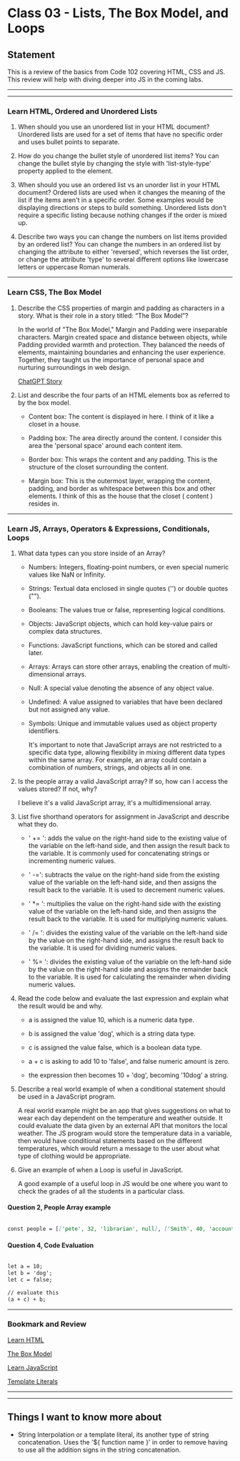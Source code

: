 # Class 03 - Lists, The Box Model, and Loops

## Statement

This is a review of the basics from Code 102 covering HTML, CSS and JS. This review will help with diving deeper into JS in the coming labs.

---
---

### Learn HTML, Ordered and Unordered Lists

1. When should you use an unordered list in your HTML document?
    Unordered lists are used for a set of items that have no specific order and uses bullet points to separate.

2. How do you change the bullet style of unordered list items?
    You can change the bullet style by changing the style with 'list-style-type' property applied to the element.

3. When should you use an ordered list vs an unorder list in your HTML document?
    Ordered lists are used when it changes the meaning of the list if the items aren't in a specific order. Some examples would be displaying directions or steps to build something. Unordered lists don't require a specific listing because nothing changes if the order is mixed up.

4. Describe two ways you can change the numbers on list items provided by an ordered list?
    You can change the numbers in an ordered list by changing the attribute to either 'reversed', which reverses the list order, or change the attribute 'type' to several different options like lowercase letters or uppercase Roman numerals.

---

### Learn CSS, The Box Model

1. Describe the CSS properties of margin and padding as characters in a story. What is their role in a story titled: “The Box Model”?

    In the world of "The Box Model," Margin and Padding were inseparable characters. Margin created space and distance between objects, while Padding provided warmth and protection. They balanced the needs of elements, maintaining boundaries and enhancing the user experience. Together, they taught us the importance of personal space and nurturing surroundings in web design.

    [ChatGPT Story](https://chat.openai.com/share/c2837386-8962-4d3b-9da1-ae788c1a61e4)

2. List and describe the four parts of an HTML elements box as referred to by the box model.

    - Content box: The content is displayed in here. I think of it like a closet in a house.

    - Padding box: The area directly around the content. I consider this area the 'personal space' around each content item.

    - Border box: This wraps the content and any padding. This is the structure of the closet surrounding the content.

    - Margin box: This is the outermost layer, wrapping the content, padding, and border as whitespace between this box and other elements. I think of this as the house that the closet ( content ) resides in.

---

### Learn JS, Arrays, Operators & Expressions, Conditionals, Loops

1. What data types can you store inside of an Array?

    - Numbers: Integers, floating-point numbers, or even special numeric values like NaN or Infinity.
    - Strings: Textual data enclosed in single quotes ('') or double quotes ("").
    - Booleans: The values true or false, representing logical conditions.
    - Objects: JavaScript objects, which can hold key-value pairs or complex data structures.
    - Functions: JavaScript functions, which can be stored and called later.
    - Arrays: Arrays can store other arrays, enabling the creation of multi-dimensional arrays.
    - Null: A special value denoting the absence of any object value.
    - Undefined: A value assigned to variables that have been declared but not assigned any value.
    - Symbols: Unique and immutable values used as object property identifiers.

        It's important to note that JavaScript arrays are not restricted to a specific data type, allowing flexibility in mixing different data types within the same array. For example, an array could contain a combination of numbers, strings, and objects all in one.

2. Is the people array a valid JavaScript array? If so, how can I access the values stored? If not, why?

    I believe it's a valid JavaScript array, it's a multidimensional array.

3. List five shorthand operators for assignment in JavaScript and describe what they do.

    - ' += ': adds the value on the right-hand side to the existing value of the variable on the left-hand side, and then assign the result back to the variable. It is commonly used for concatenating strings or incrementing numeric values.

    - ' -=': subtracts the value on the right-hand side from the existing value of the variable on the left-hand side, and then assigns the result back to the variable. It is used to decrement numeric values.

    - ' *= ': multiplies the value on the right-hand side with the existing value of the variable on the left-hand side, and then assigns the result back to the variable. It is used for multiplying numeric values.

    - ' /= ': divides the existing value of the variable on the left-hand side by the value on the right-hand side, and assigns the result back to the variable. It is used for dividing numeric values.

    - ' %= ': divides the existing value of the variable on the left-hand side by the value on the right-hand side and assigns the remainder back to the variable. It is used for calculating the remainder when dividing numeric values.

4. Read the code below and evaluate the last expression and explain what the result would be and why.

    - a is assigned the value 10, which is a numeric data type.
    - b is assigned the value 'dog', which is a string data type.
    - c is assigned the value false, which is a boolean data type.

    - a + c is asking to add 10 to 'false', and false numeric amount is zero.
    - the expression then becomes 10 + 'dog', becoming '10dog' a string.

5. Describe a real world example of when a conditional statement should be used in a JavaScript program.

    A real world example might be an app that gives suggestions on what to wear each day dependent on the temperature and weather outside. It could evaluate the data given by an external API that monitors the local weather. The JS program would store the temperature data in a variable, then would have conditional statements based on the different temperatures, which would return a message to the user about what type of clothing would be appropriate.

6. Give an example of when a Loop is useful in JavaScript.

    A good example of a useful loop in JS would be one where you want to check the grades of all the students in a particular class.

#### Question 2, People Array example

```md

const people = [['pete', 32, 'librarian', null], ['Smith', 40, 'accountant', 'fishing:hiking:rock_climbing'], ['bill', null, 'artist', null]];

```

#### Question 4, Code Evaluation

```md

let a = 10;
let b = 'dog';
let c = false;

// evaluate this
(a + c) + b;

```

---

### Bookmark and Review

[Learn HTML](https://developer.mozilla.org/en-US/docs/Web/HTML)

[The Box Model](https://developer.mozilla.org/en-US/docs/Learn/CSS/Building_blocks/The_box_model)

[Learn JavaScript](https://developer.mozilla.org/en-US/docs/Learn/JavaScript)

[Template Literals](https://developer.mozilla.org/en-US/docs/Web/JavaScript/Reference/Template_literals)

---
---

## Things I want to know more about

- String Interpolation or a template literal, its another type of string concatenation. Uses the '${ function name }' in order to remove having to use all the addition signs in the string concatenation.
